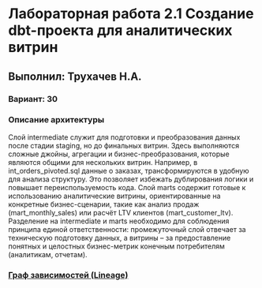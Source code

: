 # Лабораторная работа 2.1 Создание dbt-проекта для аналитических витрин

## **Выполнил:** Трухачев Н.А. 
### **Вариант:** 30
### Описание архитектуры
Слой intermediate служит для подготовки и преобразования данных после стадии staging, но до финальных витрин. Здесь выполняются сложные джойны, агрегации и бизнес-преобразования, которые являются общими для нескольких витрин. Например, в int_orders_pivoted.sql данные о заказах, трансформируются в удобную для анализа структуру. Это позволяет избежать дублирования логики и повышает переиспользуемость кода.
Слой marts содержит готовые к использованию аналитические витрины, ориентированные на конкретные бизнес-сценарии, такие как анализ продаж (mart_monthly_sales) или расчёт LTV клиентов (mart_customer_ltv). Разделение на intermediate и marts необходимо для соблюдения принципа единой ответственности: промежуточный слой отвечает за техническую подготовку данных, а витрины – за предоставление понятных и целостных бизнес-метрик конечным потребителям (аналитикам, отчетам). 
### [Граф зависимостей (Lineage)](screenshots/Рисунок1.png)


